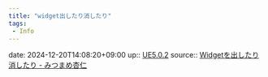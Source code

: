 ```yaml
---
title: "widget出したり消したり"
tags:
 - Info
---
```


date: 2024-12-20T14:08:20+09:00
up:: [UE5.0.2](../Bar/App/UE5.0.2.md)
source:: [Widgetを出したり消したり - みつまめ杏仁](https://limesode.hatenablog.com/entry/2016/05/14/001800)

